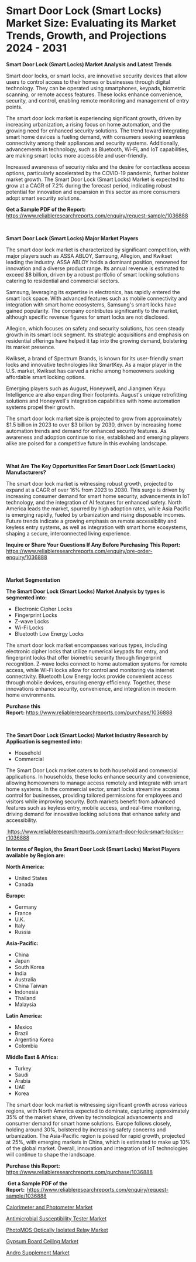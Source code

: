 <p><h1>Smart Door Lock (Smart Locks) Market Size: Evaluating its Market Trends, Growth, and Projections 2024 - 2031</h1></p><p><strong>Smart Door Lock (Smart Locks) Market Analysis and Latest Trends</strong></p>
<p><p>Smart door locks, or smart locks, are innovative security devices that allow users to control access to their homes or businesses through digital technology. They can be operated using smartphones, keypads, biometric scanning, or remote access features. These locks enhance convenience, security, and control, enabling remote monitoring and management of entry points.</p><p>The smart door lock market is experiencing significant growth, driven by increasing urbanization, a rising focus on home automation, and the growing need for enhanced security solutions. The trend toward integrating smart home devices is fueling demand, with consumers seeking seamless connectivity among their appliances and security systems. Additionally, advancements in technology, such as Bluetooth, Wi-Fi, and IoT capabilities, are making smart locks more accessible and user-friendly.</p><p>Increased awareness of security risks and the desire for contactless access options, particularly accelerated by the COVID-19 pandemic, further bolster market growth. The Smart Door Lock (Smart Locks) Market is expected to grow at a CAGR of 7.2% during the forecast period, indicating robust potential for innovation and expansion in this sector as more consumers adopt smart security solutions.</p></p>
<p><strong>Get a Sample PDF of the Report:&nbsp;</strong> <a href="https://www.reliableresearchreports.com/enquiry/request-sample/1036888?utm_campaign=37&utm_medium=2&utm_source=Github&utm_content=ia&utm_term=04122024&utm_id=smart-door-lock-smart-locks">https://www.reliableresearchreports.com/enquiry/request-sample/1036888</a></p>
<p>&nbsp;</p>
<p><strong>Smart Door Lock (Smart Locks) Major Market Players</strong></p>
<p><p>The smart door lock market is characterized by significant competition, with major players such as ASSA ABLOY, Samsung, Allegion, and Kwikset leading the industry. ASSA ABLOY holds a dominant position, renowned for innovation and a diverse product range. Its annual revenue is estimated to exceed $8 billion, driven by a robust portfolio of smart locking solutions catering to residential and commercial sectors.</p><p>Samsung, leveraging its expertise in electronics, has rapidly entered the smart lock space. With advanced features such as mobile connectivity and integration with smart home ecosystems, Samsung's smart locks have gained popularity. The company contributes significantly to the market, although specific revenue figures for smart locks are not disclosed.</p><p>Allegion, which focuses on safety and security solutions, has seen steady growth in its smart lock segment. Its strategic acquisitions and emphasis on residential offerings have helped it tap into the growing demand, bolstering its market presence.</p><p>Kwikset, a brand of Spectrum Brands, is known for its user-friendly smart locks and innovative technologies like SmartKey. As a major player in the U.S. market, Kwikset has carved a niche among homeowners seeking affordable smart locking options.</p><p>Emerging players such as August, Honeywell, and Jiangmen Keyu Intelligence are also expanding their footprints. August's unique retrofitting solutions and Honeywell's integration capabilities with home automation systems propel their growth.</p><p>The smart door lock market size is projected to grow from approximately $1.5 billion in 2023 to over $3 billion by 2030, driven by increasing home automation trends and demand for enhanced security features. As awareness and adoption continue to rise, established and emerging players alike are poised for a competitive future in this evolving landscape.</p></p>
<p>&nbsp;</p>
<p><strong>What Are The Key Opportunities For Smart Door Lock (Smart Locks) Manufacturers?</strong></p>
<p><p>The smart door lock market is witnessing robust growth, projected to expand at a CAGR of over 16% from 2023 to 2030. This surge is driven by increasing consumer demand for smart home security, advancements in IoT technology, and the integration of AI features for enhanced safety. North America leads the market, spurred by high adoption rates, while Asia Pacific is emerging rapidly, fueled by urbanization and rising disposable incomes. Future trends indicate a growing emphasis on remote accessibility and keyless entry systems, as well as integration with smart home ecosystems, shaping a secure, interconnected living experience.</p></p>
<p><strong>Inquire or Share Your Questions If Any Before Purchasing This Report:</strong> <a href="https://www.reliableresearchreports.com/enquiry/pre-order-enquiry/1036888?utm_campaign=37&utm_medium=2&utm_source=Github&utm_content=ia&utm_term=04122024&utm_id=smart-door-lock-smart-locks">https://www.reliableresearchreports.com/enquiry/pre-order-enquiry/1036888</a></p>
<p>&nbsp;</p>
<p><strong>Market Segmentation</strong></p>
<p><strong>The Smart Door Lock (Smart Locks) Market Analysis by types is segmented into:</strong></p>
<p><ul><li>Electronic Cipher Locks</li><li>Fingerprint Locks</li><li>Z-wave Locks</li><li>Wi-Fi Locks</li><li>Bluetooth Low Energy Locks</li></ul></p>
<p><p>The smart door lock market encompasses various types, including electronic cipher locks that utilize numerical keypads for entry, and fingerprint locks that offer biometric security through fingerprint recognition. Z-wave locks connect to home automation systems for remote access, while Wi-Fi locks allow for control and monitoring via internet connectivity. Bluetooth Low Energy locks provide convenient access through mobile devices, ensuring energy efficiency. Together, these innovations enhance security, convenience, and integration in modern home environments.</p></p>
<p><strong>Purchase this Report:&nbsp;</strong><a href="https://www.reliableresearchreports.com/purchase/1036888?utm_campaign=37&utm_medium=2&utm_source=Github&utm_content=ia&utm_term=04122024&utm_id=smart-door-lock-smart-locks">https://www.reliableresearchreports.com/purchase/1036888</a></p>
<p>&nbsp;</p>
<p><strong>The Smart Door Lock (Smart Locks) Market Industry Research by Application is segmented into:</strong></p>
<p><ul><li>Household</li><li>Commercial</li></ul></p>
<p><p>The Smart Door Lock market caters to both household and commercial applications. In households, these locks enhance security and convenience, allowing homeowners to manage access remotely and integrate with smart home systems. In the commercial sector, smart locks streamline access control for businesses, providing tailored permissions for employees and visitors while improving security. Both markets benefit from advanced features such as keyless entry, mobile access, and real-time monitoring, driving demand for innovative locking solutions that enhance safety and accessibility.</p></p>
<p><a href="https://www.reliableresearchreports.com/smart-door-lock-smart-locks--r1036888?utm_campaign=37&utm_medium=2&utm_source=Github&utm_content=ia&utm_term=04122024&utm_id=smart-door-lock-smart-locks">&nbsp;https://www.reliableresearchreports.com/smart-door-lock-smart-locks--r1036888</a></p>
<p><strong>In terms of Region, the Smart Door Lock (Smart Locks) Market Players available by Region are:</strong></p>
<p>
    <p> <strong> North America: </strong>
        <ul>
            <li>United States</li>
            <li>Canada</li>
        </ul>
        </p> 
    <p> <strong> Europe: </strong>
        <ul>
            <li>Germany</li>
            <li>France</li>
            <li>U.K.</li>
            <li>Italy</li>
            <li>Russia</li>
        </ul>
        </p> 
    <p> <strong> Asia-Pacific: </strong>
        <ul>
            <li>China</li>
            <li>Japan</li>
            <li>South Korea</li>
            <li>India</li>
            <li>Australia</li>
            <li>China Taiwan</li>
            <li>Indonesia</li>
            <li>Thailand</li>
            <li>Malaysia</li>
        </ul>
        </p> 
    <p> <strong> Latin America: </strong>
        <ul>
            <li>Mexico</li>
            <li>Brazil</li>
            <li>Argentina Korea</li>
            <li>Colombia</li>
        </ul>
        </p> 
    <p> <strong> Middle East & Africa: </strong>
        <ul>
            <li>Turkey</li>
            <li>Saudi</li>
            <li>Arabia</li>
            <li>UAE</li>
            <li>Korea</li>
        </ul>
    </p>
    </p>
<p><p>The smart door lock market is witnessing significant growth across various regions, with North America expected to dominate, capturing approximately 35% of the market share, driven by technological advancements and consumer demand for smart home solutions. Europe follows closely, holding around 30%, bolstered by increasing safety concerns and urbanization. The Asia-Pacific region is poised for rapid growth, projected at 25%, with emerging markets in China, which is estimated to make up 10% of the global market. Overall, innovation and integration of IoT technologies will continue to shape the landscape.</p></p>
<p><strong>Purchase this Report: </strong><a href="https://www.reliableresearchreports.com/purchase/1036888?utm_campaign=37&utm_medium=2&utm_source=Github&utm_content=ia&utm_term=04122024&utm_id=smart-door-lock-smart-locks">https://www.reliableresearchreports.com/purchase/1036888</a></p>
<p>&nbsp;<strong>Get a Sample PDF of the Report:&nbsp;&nbsp;</strong><a href="https://www.reliableresearchreports.com/enquiry/request-sample/1036888?utm_campaign=37&utm_medium=2&utm_source=Github&utm_content=ia&utm_term=04122024&utm_id=smart-door-lock-smart-locks">https://www.reliableresearchreports.com/enquiry/request-sample/1036888</a></p>
<p><strong></strong></p>
<p><p><a href="https://github.com/sofayahoo2023/Market-Research-Report-List-6/blob/main/calorimeter-and-photometer-market.md?utm_campaign=37&utm_medium=2&utm_source=Github&utm_content=ia&utm_term=04122024&utm_id=smart-door-lock-smart-locks">Calorimeter and Photometer Market</a></p><p><a href="https://www.linkedin.com/pulse/aligning-strategies-growth-antimicrobial-susceptibility-tester-xmgmf?utm_campaign=37&utm_medium=2&utm_source=Github&utm_content=ia&utm_term=04122024&utm_id=smart-door-lock-smart-locks">Antimicrobial Susceptibility Tester Market</a></p><p><a href="https://github.com/joannesouthgate/Market-Research-Report-List-5/blob/main/photomos-optically-isolated-relay-market.md?utm_campaign=37&utm_medium=2&utm_source=Github&utm_content=ia&utm_term=04122024&utm_id=smart-door-lock-smart-locks">PhotoMOS Optically Isolated Relay Market</a></p><p><a href="https://issuu.com/reportprime-2/docs/gypsum-board-ceiling-market-size-2030.pptx?utm_campaign=37&utm_medium=2&utm_source=Github&utm_content=ia&utm_term=04122024&utm_id=smart-door-lock-smart-locks">Gypsum Board Ceiling Market</a></p><p><a href="https://www.linkedin.com/pulse/detailed-examination-andro-supplement-market-size-share-revenue-m8mhc?utm_campaign=37&utm_medium=2&utm_source=Github&utm_content=ia&utm_term=04122024&utm_id=smart-door-lock-smart-locks">Andro Supplement Market</a></p></p>